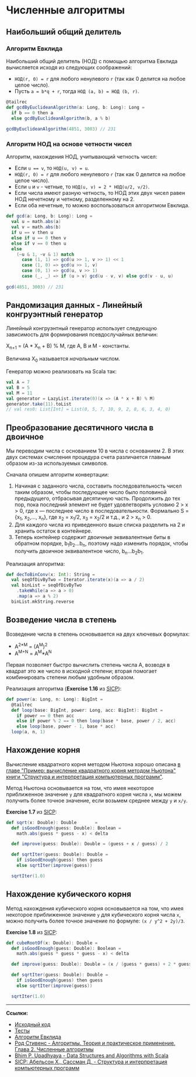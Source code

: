 # Численные алгоритмы


## Наибольший общий делитель

### Алгоритм Евклида

Наибольший общий делитель (НОД) с помощью алгоритма Евклида вычисляется исходя из следующих соображений:
- `НОД(r, 0) = r` для любого ненулевого `r` (так как 0 делится на любое целое число).
- Пусть `a = b*q + r`, тогда `НОД (a, b) = НОД (b, r)`.


```scala
@tailrec
def gcdByEuclideanAlgorithm(a: Long, b: Long): Long =
  if b == 0 then a
  else gcdByEuclideanAlgorithm(b, a % b)
  
gcdByEuclideanAlgorithm(4851, 3003) // 231  
```

### Алгоритм НОД на основе четности чисел

Алгоритм, нахождения НОД, учитывающий четность чисел:
- Если `u == v`, то `НОД(u, v) = u`.
- `НОД(r, 0) = r` для любого ненулевого `r` (так как 0 делится на любое целое число).
- Если `u` и `v` - четные, то `НОД(u, v) = 2 * НОД(u/2, v/2)`.
- Если числа имеют разную четность, то НОД этих двух чисел равен НОД нечетному и четному, разделенному на 2.
- Если оба нечетные, то можно воспользоваться алгоритмом Евклида.

```scala
def gcd(a: Long, b: Long): Long =
  val u = math.abs(a)
  val v = math.abs(b)
  if u == v then u
  else if u == 0 then v
  else if v == 0 then u
  else
    (~u & 1, ~v & 1) match
      case (1, 1) => gcd(u >> 1, v >> 1) << 1
      case (1, 0) => gcd(u >> 1, v)
      case (0, 1) => gcd(u, v >> 1)
      case (_, _) => if (u > v) gcd(u - v, v) else gcd(v - u, u)
  
gcd(4851, 3003) // 231  
```


## Рандомизация данных - Линейный конгруэнтный генератор

Линейный конгруэнтный генератор использует следующую зависимость для формирования псевдослучайных величин:

X<sub>n+1</sub> = (A * X<sub>n</sub> + B) % M, где A, B и M - константы.

Величина X<sub>0</sub> называется _начальным_ числом.

Генератор можно реализовать на Scala так:

```scala
val A = 7
val B = 5
val M = 11
val generator = LazyList.iterate(0)(x => (A * x + B) % M)
generator.take(11).toList
// val res0: List[Int] = List(0, 5, 7, 10, 9, 2, 8, 6, 3, 4, 0)
```


## Преобразование десятичного числа в двоичное

Мы переводим числа с основанием 10 в числа с основанием 2.
В этих двух системах счисления процедура счета различается главным образом из-за используемых символов.

Сначала опишем алгоритм конвертации:

1. Начиная с заданного числа, составить последовательность чисел таким образом, чтобы последующее число было половиной предыдущего,
   отбрасывая десятичную часть. Продолжить до тех пор, пока последний элемент не будет удовлетворять условию 2 > x > 0,
   где x — последнее число в последовательности.
   Формально S = {x<sub>1</sub>, x<sub>2</sub>,..., x<sub>n</sub>},
   где x<sub>2</sub> = x<sub>1</sub>/2, x<sub>3</sub> = x<sub>2</sub>/2 и т.д., и 2 > x<sub>n</sub> > 0.
2. Для каждого числа из приведенного выше списка разделить на 2 и хранить остаток в контейнере.
3. Теперь контейнер содержит двоичные эквивалентные биты в обратном порядке, b<sub>1</sub>b<sub>2</sub>...b<sub>n</sub>,
   поэтому надо изменить порядок, чтобы получить двоичное эквивалентное число, b<sub>n</sub>...b<sub>2</sub>b<sub>1</sub>.

Реализация алгоритма:

```scala
def decToBinConv(x: Int): String =
  val seqOfDivByTwo = Iterator.iterate(x)(a => a / 2)
  val binList = seqOfDivByTwo
    .takeWhile(a => a > 0)
    .map(a => a % 2)
  binList.mkString.reverse
```


## Возведение числа в степень

Возведение числа в степень основывается на двух ключевых формулах:
- A<sup>2*M</sup> = (A<sup>M</sup>)<sup>2</sup>
- A<sup>M+N</sup> = A<sup>M</sup>*A<sup>N</sup>

Первая позволяет быстро вычислить степень числа А, возводя в квадрат это же число в исходной степени;
вторая помогает комбинировать степени любым удобным образом.

Реализация алгоритма (**Exercise 1.16** из [SICP][sicp]):

```scala
def power(a: Long, n: Long): BigInt =
  @tailrec
  def loop(base: BigInt, power: Long, acc: BigInt): BigInt =
    if power == 0 then acc
    else if power % 2 == 0 then loop(base * base, power / 2, acc)
    else loop(base, power - 1, base * acc)
  loop(a, n, 1)
```

## Нахождение корня

Вычисление квадратного корня методом Ньютона хорошо описана [в главе "Пример: вычисление квадратного корня методом Ньютона" 
книги "Структура и интерпретация компьютерных программ"][sicp].

Метод Ньютона основывается на том, что имея некоторое приближенное значение `y` для квадратного корня числа `x`,
мы можем получить более точное значение, если возьмем среднее между `y` и `x/y`.

**Exercise 1.7** из [SICP][sicp]:

```scala
def sqrt(x: Double): Double       =
  def isGoodEnough(guess: Double): Boolean =
    math.abs(guess * guess - x) < delta

  def improve(guess: Double): Double = (guess + x / guess) / 2

  def sqrtIter(guess: Double): Double =
    if isGoodEnough(guess) then guess
    else sqrtIter(improve(guess))

  sqrtIter(1.0)
```

## Нахождение кубического корня

Метод нахождения кубического корня основывается на том, что имея некоторое приближенное значение `y` для кубического корня числа `x`, можно получить более точное значение по формуле:
`(x / y^2 + 2y)/3`.

**Exercise 1.8** из [SICP][sicp]:

```scala
def cubeRootOf(x: Double): Double =
  def isGoodEnough(guess: Double): Boolean =
    math.abs(guess * guess * guess - x) < delta

  def improve(guess: Double): Double = (x / (guess * guess) + 2 * guess) / 3

  def sqrtIter(guess: Double): Double =
    if isGoodEnough(guess) then guess
    else sqrtIter(improve(guess))

  sqrtIter(1.0)
```


---

**Ссылки:**
- [Исходный код](https://gitflic.ru/project/artemkorsakov/scalabook/blob?file=examples%2Fsrc%2Fmain%2Fscala%2Falgorithms%2Ffundamental%2FNumerical.scala&plain=1)
- [Тесты](https://gitflic.ru/project/artemkorsakov/scalabook/blob?file=examples%2Fsrc%2Ftest%2Fscala%2Falgorithms%2Ffundamental%2FNumericalSuite.scala)
- [Алгоритм Евклида](https://ru.wikipedia.org/wiki/%D0%90%D0%BB%D0%B3%D0%BE%D1%80%D0%B8%D1%82%D0%BC_%D0%95%D0%B2%D0%BA%D0%BB%D0%B8%D0%B4%D0%B0)
- [Род Стивенс - Алгоритмы. Теория и практическое применение. Глава 2. Численные алгоритмы](https://eksmo.ru/book/algoritmy-teoriya-i-prakticheskoe-primenenie-2-e-izdanie-ITD1210854)
- [Bhim P. Upadhyaya - Data Structures and Algorithms with Scala](https://link.springer.com/book/10.1007/978-3-030-12561-5)
- [SICP: Абельсон Х., Сассман Д. - Структура и интерпретация компьютерных программ][sicp]

[sicp]: https://web.mit.edu/6.001/6.037/sicp.pdf
